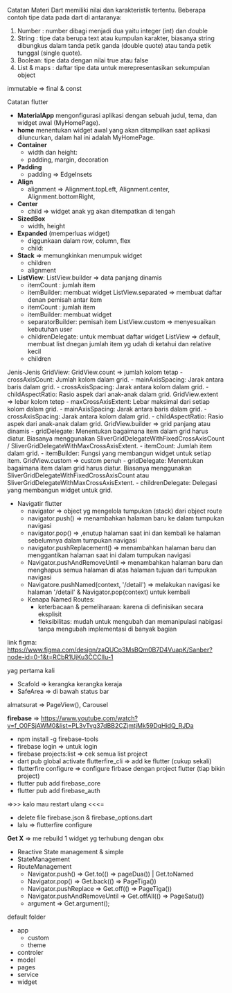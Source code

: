 Catatan Materi Dart
memiliki nilai dan karakteristik tertentu. Beberapa contoh tipe data pada dart di antaranya:
1. Number : number dibagi menjadi dua yaitu integer (int) dan double
2. String : tipe data berupa text atau kumpulan karakter, biasanya string dibungkus dalam tanda petik ganda (double quote) atau tanda petik tunggal (single quote).
3. Boolean: tipe data dengan nilai true atau false
4. List & maps : daftar tipe data untuk merepresentasikan sekumpulan object

immutable => final & const

Catatan flutter
- **MaterialApp** mengonfigurasi aplikasi dengan sebuah judul, tema, dan widget awal (MyHomePage).
- **home** menentukan widget awal yang akan ditampilkan saat aplikasi diluncurkan, dalam hal ini adalah MyHomePage.
- **Container**
  - width dan height:
  - padding, margin, decoration
- **Padding**
  - padding => EdgeInsets 
- **Align**
  - alignment => Alignment.topLeft, Alignment.center, Alignment.bottomRight,
- **Center**
  - child => widget anak yg akan ditempatkan di tengah
- **SizedBox**
  - width, height
- **Expanded** (memperluas widget)
  - diggunkaan dalam row, column, flex
  - child: 
- **Stack** => memungkinkan menumpuk widget
  - children
  - alignment
-  **ListView**:
   ListView.builder => data panjang dinamis
      - itemCount : jumlah item
      - itemBuilder: membuat widget
   ListView.separated => membuat daftar denan pemisah antar item
      - itemCount : jumlah item
      - itemBuilder: membuat widget
      - separatorBuilder: pemisah item
   ListView.custom => menyesuaikan kebutuhan user
      - childrenDelegate: untuk membuat daftar widget
   ListView => default, membuat list dnegan jumlah item yg udah di ketahui dan relative kecil
      - children

Jenis-Jenis GridView:
   GridView.count => jumlah kolom tetap
      - crossAxisCount: Jumlah kolom dalam grid.
      - mainAxisSpacing: Jarak antara baris dalam grid.
      - crossAxisSpacing: Jarak antara kolom dalam grid.
      - childAspectRatio: Rasio aspek dari anak-anak dalam grid.
   GridView.extent => lebar kolom tetep
      - maxCrossAxisExtent: Lebar maksimal dari setiap kolom dalam grid.
      - mainAxisSpacing: Jarak antara baris dalam grid.
      - crossAxisSpacing: Jarak antara kolom dalam grid.
      - childAspectRatio: Rasio aspek dari anak-anak dalam grid.
   GridView.builder => grid panjang atau dinamis
      - gridDelegate: Menentukan bagaimana item dalam grid harus diatur. Biasanya  menggunakan SliverGridDelegateWithFixedCrossAxisCount / SliverGridDelegateWithMaxCrossAxisExtent.
      - itemCount: Jumlah item dalam grid.
      - itemBuilder: Fungsi yang membangun widget untuk setiap item.
   GridView.custom => custom penuh
      - gridDelegate: Menentukan bagaimana item dalam grid harus diatur. Biasanya menggunakan SliverGridDelegateWithFixedCrossAxisCount atau SliverGridDelegateWithMaxCrossAxisExtent.
      - childrenDelegate: Delegasi yang membangun widget untuk grid.
 - Navigatir flutter
   - navigator => object yg mengelola tumpukan (stack) dari object route
   - navigator.push() => menambahkan halaman baru ke dalam tumpukan navigasi
   - navigator.pop() => ,enutup halaman saat ini dan kembali ke halaman sebelumnya dalam tumpukan navigasi
   - navigator.pushReplacement() => menambahkan halaman baru dan menggantikan halaman saat ini dalam tumpukan navigasi
   - Navigator.pushAndRemoveUntil => menambahkan halaman baru dan menghapus semua halaman di atas halaman tujuan dari tumpukan navigasi
   - Navigatore.pushNamed(context, '/detail') => melakukan navigasi ke halaman '/detail' & Navigator.pop(context) untuk kembali
   - Kenapa Named Routes:
     - keterbacaan & pemeliharaan: karena di definisikan secara eksplisit
     - fleksibilitas: mudah untuk mengubah dan memanipulasi nabigasi tanpa mengubah implementasi di banyak bagian

link figma: https://www.figma.com/design/zaQUCp3MsBQm0B7D4VuapK/Sanber?node-id=0-1&t=RCbR1UjKu3CCClIu-1

yag pertama kali
- Scafold => kerangka kerangka keraja
- SafeArea => di bawah status bar

almatsurat => PageView(), Carousel

**firebase** => https://www.youtube.com/watch?v=f_O0FSjAWM0&list=PL3vTvg37dBB2CZjmtjMk59DqHidQ_RJDa
- npm install -g firebase-tools
- firebase login => untuk login
- firebase projects:list => cek semua list project
- dart pub global activate flutterfire_cli => add ke flutter (cukup sekali)
- flutterfire configure => configure firbase dengan project flutter (tiap bikin project)
- flutter pub add firebase_core
- flutter pub add firebase_auth

=>>> kalo mau restart ulang <<<=
- delete file firebase.json & firebase_options.dart
- lalu =>  flutterfire configure

**Get X**
 => me rebuild 1 widget yg terhubung dengan obx
  - Reactive State management & simple
  - StateManagement
  - RouteManagement
    - Navigator.push() => Get.to(() => pageDua()) | Get.toNamed
    - Navigator.pop() => Get.back(() => PageTiga())
    - Navigator.pushReplace => Get.off(() => PageTiga())
    - Navigator.pushAndRemoveUntil => Get.offAll(() => PageSatu())
    - argument => Get.argument();

default folder
- app 
  - custom
  - theme
- controler
- model
- pages
- service
- widget
